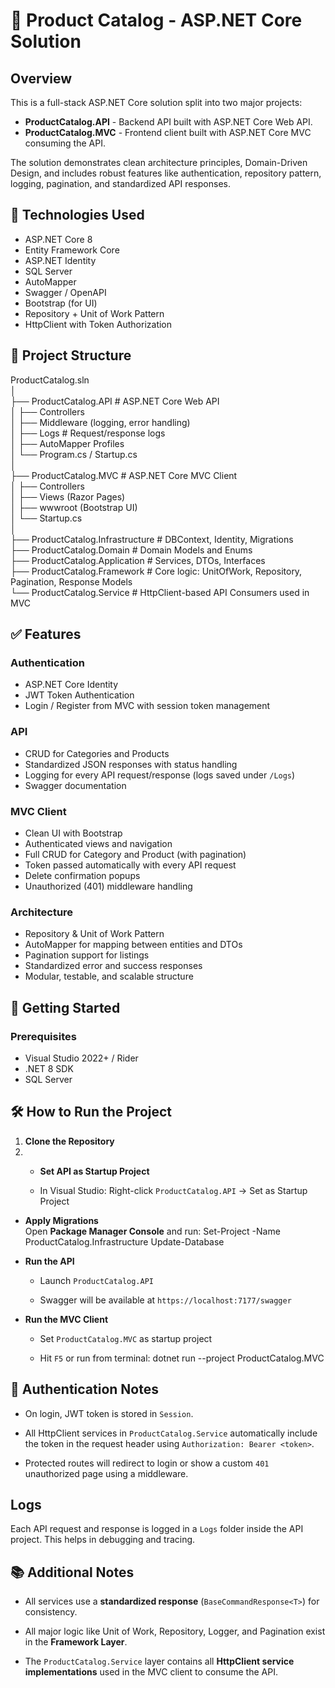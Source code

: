 
# 🛒 Product Catalog - ASP.NET Core Solution

## Overview

This is a full-stack ASP.NET Core solution split into two major projects:

- **ProductCatalog.API** - Backend API built with ASP.NET Core Web API.
- **ProductCatalog.MVC** - Frontend client built with ASP.NET Core MVC consuming the API.

The solution demonstrates clean architecture principles, Domain-Driven Design, and includes robust features like authentication, repository pattern, logging, pagination, and standardized API responses.

## 🔧 Technologies Used

- ASP.NET Core 8
- Entity Framework Core
- ASP.NET Identity
- SQL Server
- AutoMapper
- Swagger / OpenAPI
- Bootstrap (for UI)
- Repository + Unit of Work Pattern
- HttpClient with Token Authorization

## 📁 Project Structure

ProductCatalog.sln  
│  
├── ProductCatalog.API # ASP.NET Core Web API  
│ ├── Controllers  
│ ├── Middleware (logging, error handling)  
│ ├── Logs # Request/response logs  
│ ├── AutoMapper Profiles  
│ └── Program.cs / Startup.cs  
│  
├── ProductCatalog.MVC # ASP.NET Core MVC Client  
│ ├── Controllers  
│ ├── Views (Razor Pages)  
│ ├── wwwroot (Bootstrap UI)  
│ └── Startup.cs  
│  
├── ProductCatalog.Infrastructure # DBContext, Identity, Migrations  
├── ProductCatalog.Domain # Domain Models and Enums  
├── ProductCatalog.Application # Services, DTOs, Interfaces  
├── ProductCatalog.Framework # Core logic: UnitOfWork, Repository, Pagination, Response Models  
└── ProductCatalog.Service # HttpClient-based API Consumers used in MVC


## ✅ Features

### Authentication
- ASP.NET Core Identity
- JWT Token Authentication
- Login / Register from MVC with session token management

### API
- CRUD for Categories and Products
- Standardized JSON responses with status handling
- Logging for every API request/response (logs saved under `/Logs`)
- Swagger documentation

### MVC Client
- Clean UI with Bootstrap
- Authenticated views and navigation
- Full CRUD for Category and Product (with pagination)
- Token passed automatically with every API request
- Delete confirmation popups
- Unauthorized (401) middleware handling

### Architecture
- Repository & Unit of Work Pattern
- AutoMapper for mapping between entities and DTOs
- Pagination support for listings
- Standardized error and success responses
- Modular, testable, and scalable structure

## 🚀 Getting Started

### Prerequisites
- Visual Studio 2022+ / Rider
- .NET 8 SDK
- SQL Server

## 🛠️ How to Run the Project

1. **Clone the Repository**
2. - **Set API as Startup Project**
    
    - In Visual Studio: Right-click `ProductCatalog.API` → Set as Startup Project
        
- **Apply Migrations**  
    Open **Package Manager Console** and run:
	Set-Project -Name ProductCatalog.Infrastructure Update-Database
	
- **Run the API**
    
    - Launch `ProductCatalog.API`
        
    - Swagger will be available at `https://localhost:7177/swagger`
        
- **Run the MVC Client**
    
    - Set `ProductCatalog.MVC` as startup project
        
    - Hit `F5` or run from terminal:
	    dotnet run --project ProductCatalog.MVC

## 🔐 Authentication Notes

- On login, JWT token is stored in `Session`.
    
- All HttpClient services in `ProductCatalog.Service` automatically include the token in the request header using `Authorization: Bearer <token>`.
    
- Protected routes will redirect to login or show a custom `401` unauthorized page using a middleware.

## Logs

Each API request and response is logged in a `Logs` folder inside the API project. This helps in debugging and tracing.

## 📚 Additional Notes

- All services use a **standardized response** (`BaseCommandResponse<T>`) for consistency.
    
- All major logic like Unit of Work, Repository, Logger, and Pagination exist in the **Framework Layer**.
    
- The `ProductCatalog.Service` layer contains all **HttpClient service implementations** used in the MVC client to consume the API.

